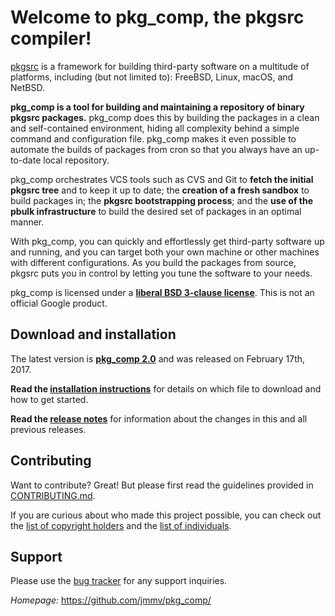 # Welcome to pkg_comp, the pkgsrc compiler!

[pkgsrc](http://pkgsrc.org) is a framework for building third-party
software on a multitude of platforms, including (but not limited to):
FreeBSD, Linux, macOS, and NetBSD.

**pkg_comp is a tool for building and maintaining a repository of binary
pkgsrc packages.** pkg_comp does this by building the packages in a clean
and self-contained environment, hiding all complexity behind a simple
command and configuration file.  pkg_comp makes it even possible to
automate the builds of packages from cron so that you always have an
up-to-date local repository.

pkg_comp orchestrates VCS tools such as CVS and Git to **fetch the initial
pkgsrc tree** and to keep it up to date; the **creation of a fresh
sandbox** to build packages in; the **pkgsrc bootstrapping process**; and
the **use of the pbulk infrastructure** to build the desired set of
packages in an optimal manner.

With pkg_comp, you can quickly and effortlessly get third-party software up
and running, and you can target both your own machine or other machines
with different configurations.  As you build the packages from source,
pkgsrc puts you in control by letting you tune the software to your needs.

pkg_comp is licensed under a **[liberal BSD 3-clause license](COPYING)**.
This is not an official Google product.

## Download and installation

The latest version is **[pkg_comp 2.0](../../releases/tag/pkg_comp-2.0)**
and was released on February 17th, 2017.

**Read the [installation instructions](INSTALL.md)** for details on which
file to download and how to get started.

**Read the [release notes](NEWS)** for information about the changes in
this and all previous releases.

## Contributing

Want to contribute?  Great!  But please first read the guidelines provided
in [CONTRIBUTING.md](CONTRIBUTING.md).

If you are curious about who made this project possible, you can check out
the [list of copyright holders](AUTHORS) and the [list of
individuals](CONTRIBUTORS).

## Support

Please use the [bug tracker](https://github.com/jmmv/pkg_comp/issues) for
any support inquiries.

*Homepage:* https://github.com/jmmv/pkg_comp/
